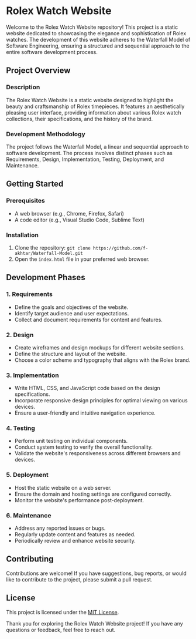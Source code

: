 # Rolex Watch Website

Welcome to the Rolex Watch Website repository! This project is a static website dedicated to showcasing the elegance and sophistication of Rolex watches. The development of this website adheres to the Waterfall Model of Software Engineering, ensuring a structured and sequential approach to the entire software development process.

## Project Overview

### Description
The Rolex Watch Website is a static website designed to highlight the beauty and craftsmanship of Rolex timepieces. It features an aesthetically pleasing user interface, providing information about various Rolex watch collections, their specifications, and the history of the brand.

### Development Methodology
The project follows the Waterfall Model, a linear and sequential approach to software development. The process involves distinct phases such as Requirements, Design, Implementation, Testing, Deployment, and Maintenance.

## Getting Started

### Prerequisites
- A web browser (e.g., Chrome, Firefox, Safari)
- A code editor (e.g., Visual Studio Code, Sublime Text)

### Installation
1. Clone the repository: `git clone https://github.com/f-akhtar/Waterfall-Model.git`
2. Open the `index.html` file in your preferred web browser.

## Development Phases

### 1. Requirements
- Define the goals and objectives of the website.
- Identify target audience and user expectations.
- Collect and document requirements for content and features.

### 2. Design
- Create wireframes and design mockups for different website sections.
- Define the structure and layout of the website.
- Choose a color scheme and typography that aligns with the Rolex brand.

### 3. Implementation
- Write HTML, CSS, and JavaScript code based on the design specifications.
- Incorporate responsive design principles for optimal viewing on various devices.
- Ensure a user-friendly and intuitive navigation experience.

### 4. Testing
- Perform unit testing on individual components.
- Conduct system testing to verify the overall functionality.
- Validate the website's responsiveness across different browsers and devices.

### 5. Deployment
- Host the static website on a web server.
- Ensure the domain and hosting settings are configured correctly.
- Monitor the website's performance post-deployment.

### 6. Maintenance
- Address any reported issues or bugs.
- Regularly update content and features as needed.
- Periodically review and enhance website security.

## Contributing
Contributions are welcome! If you have suggestions, bug reports, or would like to contribute to the project, please submit a pull request.

## License
This project is licensed under the [MIT License](LICENSE).

Thank you for exploring the Rolex Watch Website project! If you have any questions or feedback, feel free to reach out.
